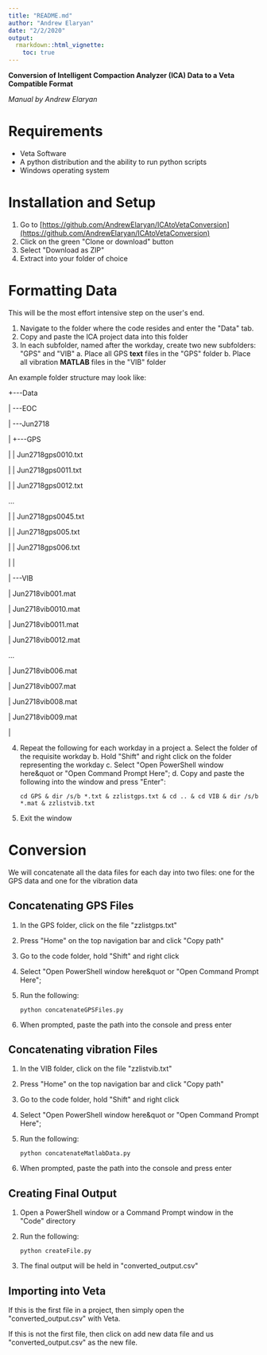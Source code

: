```yaml
---
title: "README.md"
author: "Andrew Elaryan"
date: "2/2/2020"
output:
  rmarkdown::html_vignette:
    toc: true
---
```


**Conversion of Intelligent Compaction Analyzer (ICA) Data to a Veta Compatible Format**

*Manual by Andrew Elaryan*

# Requirements

- Veta Software
- A python distribution and the ability to run python scripts
- Windows operating system


# Installation and Setup

1. Go to [https://github.com/AndrewElaryan/ICAtoVetaConversion](https://github.com/AndrewElaryan/ICAtoVetaConversion)
2. Click on the green &quot;Clone or download&quot; button
3. Select "Download as ZIP"
4. Extract into your folder of choice

# Formatting Data

This will be the most effort intensive step on the user&#39;s end.

1. Navigate to the folder where the code resides and enter the &quot;Data&quot; tab.
2. Copy and paste the ICA project data into this folder
3. In each subfolder, named after the workday, create two new subfolders: &quot;GPS&quot; and &quot;VIB&quot;
  a. Place all GPS **text** files in the &quot;GPS&quot; folder
  b. Place all vibration **MATLAB** files in the &quot;VIB&quot; folder

An example folder structure may look like:

+---Data

|   \---EOC

|       \---Jun2718

|           +---GPS

|           |       Jun2718gps0010.txt

|           |       Jun2718gps0011.txt

|           |       Jun2718gps0012.txt

…

|           |       Jun2718gps0045.txt

|           |       Jun2718gps005.txt

|           |       Jun2718gps006.txt

|           |

|           \---VIB

|                   Jun2718vib001.mat

|                   Jun2718vib0010.mat

|                   Jun2718vib0011.mat

|                   Jun2718vib0012.mat

…

|                   Jun2718vib006.mat

|                   Jun2718vib007.mat

|                   Jun2718vib008.mat

|                   Jun2718vib009.mat

|



4. Repeat the following for each workday in a project
  a. Select the folder of the requisite workday
  b. Hold &quot;Shift&quot; and right click on the folder representing the workday
  c. Select &quot;Open PowerShell window here&quot or "Open Command Prompt Here";
  d. Copy and paste the following into the window and press &quot;Enter&quot;:

    `cd GPS & dir /s/b *.txt & zzlistgps.txt & cd .. & cd VIB & dir /s/b *.mat & zzlistvib.txt`

5. Exit the window

# Conversion

We will concatenate all the data files for each day into two files: one for the GPS data and one for the vibration data

## Concatenating GPS Files

1. In the GPS folder, click on the file &quot;zzlistgps.txt&quot;
2. Press &quot;Home&quot; on the top navigation bar and click &quot;Copy path&quot;
3. Go to the code folder, hold &quot;Shift&quot; and right click
4. Select &quot;Open PowerShell window here&quot or "Open Command Prompt Here";
5. Run the following:

    `python concatenateGPSFiles.py`

6. When prompted, paste the path into the console and press enter



## Concatenating vibration Files

1. In the VIB folder, click on the file &quot;zzlistvib.txt&quot;
2. Press &quot;Home&quot; on the top navigation bar and click &quot;Copy path&quot;
3. Go to the code folder, hold &quot;Shift&quot; and right click
4. Select &quot;Open PowerShell window here&quot or "Open Command Prompt Here";
5. Run the following:

    `python concatenateMatlabData.py`

6. When prompted, paste the path into the console and press enter

## Creating Final Output

1. Open a PowerShell window or a Command Prompt window in the &quot;Code&quot; directory
2. Run the following:

    `python createFile.py`

1. The final output will be held in &quot;converted\_output.csv&quot;

## Importing into Veta

If this is the first file in a project, then simply open the &quot;converted\_output.csv&quot; with Veta.

If this is not the first file, then click on add new data file and us &quot;converted\_output.csv&quot; as the new file.
